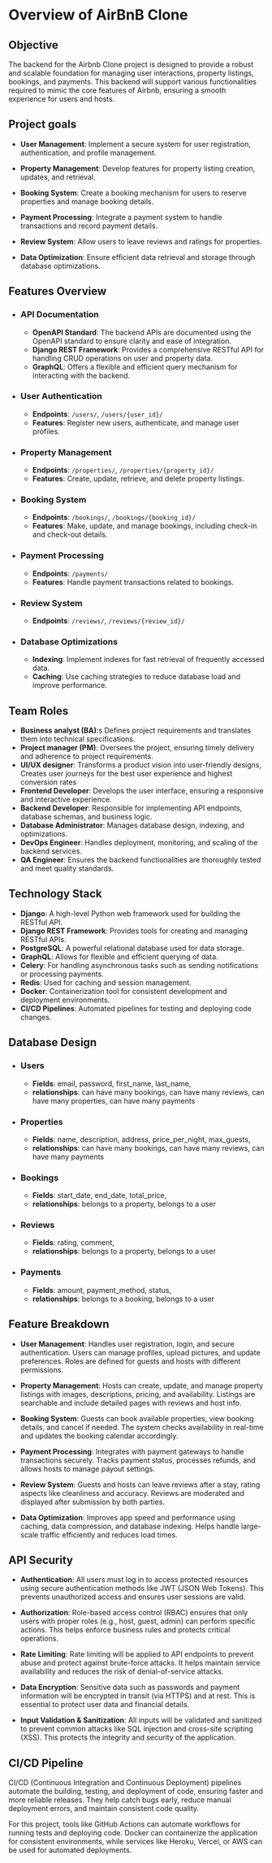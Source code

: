 # Overview of AirBnB Clone
## Objective
   The backend for the Airbnb Clone project is designed to provide a robust and scalable foundation for managing user interactions, property listings, bookings, and payments. This backend will support various functionalities required to mimic the core features of Airbnb, ensuring a smooth experience for users and hosts.
## Project goals
   - **User Management**: Implement a secure system for user registration, authentication, and profile management.

   - **Property Management**: Develop features for property listing creation, updates, and retrieval.

   - **Booking System**: Create a booking mechanism for users to reserve properties and manage booking details.

   - **Payment Processing**: Integrate a payment system to handle transactions and record payment details.

   - **Review System**: Allow users to leave reviews and ratings for properties.

   - **Data Optimization**: Ensure efficient data retrieval and storage through database optimizations.


## Features Overview
- ### API Documentation
    - **OpenAPI Standard**: The backend APIs are documented using the OpenAPI standard to ensure clarity and ease of integration.
    - **Django REST Framework**: Provides a comprehensive RESTful API for handling CRUD operations on user and property data.
    - **GraphQL**: Offers a flexible and efficient query mechanism for interacting with the backend.
- ### User Authentication
    - **Endpoints**: `/users/`, `/users/{user_id}/`
    - **Features**: Register new users, authenticate, and manage user profiles.

- ### Property Management
    - **Endpoints**: `/properties/`, `/properties/{property_id}/`
    - **Features**: Create, update, retrieve, and delete property listings.

- ### Booking System
    - **Endpoints**: `/bookings/`, `/bookings/{booking_id}/`
    - **Features**: Make, update, and manage bookings, including check-in and check-out details.

- ### Payment Processing
    - **Endpoints**: `/payments/`
    - **Features**: Handle payment transactions related to bookings.

- ### Review System
    - **Endpoints**: `/reviews/`, `/reviews/{review_id}/`

- ### Database Optimizations
    - **Indexing**: Implement indexes for fast retrieval of frequently accessed data.
    - **Caching**: Use caching strategies to reduce database load and improve performance.

## Team Roles

- **Business analyst (BA)**:s Defines project requirements and translates them into technical specifications.
- **Project manager (PM)**: Oversees the project, ensuring timely delivery and adherence to project requirements.
- **UI/UX designer**: Transforms a product vision into user-friendly designs, Creates user journeys for the best user experience and highest conversion rates
- **Frontend Developer**: Develops the user interface, ensuring a responsive and interactive experience.
- **Backend Developer**: Responsible for implementing API endpoints, database schemas, and business logic.
- **Database Administrator**: Manages database design, indexing, and optimizations.
- **DevOps Engineer**: Handles deployment, monitoring, and scaling of the backend services.
- **QA Engineer**: Ensures the backend functionalities are thoroughly tested and meet quality standards.

## Technology Stack
- **Django**: A high-level Python web framework used for building the RESTful API.
- **Django REST Framework**: Provides tools for creating and managing RESTful APIs.
- **PostgreSQL**: A powerful relational database used for data storage.
- **GraphQL**: Allows for flexible and efficient querying of data.
- **Celery**: For handling asynchronous tasks such as sending notifications or processing payments.
- **Redis**: Used for caching and session management.
- **Docker**: Containerization tool for consistent development and deployment environments.
- **CI/CD Pipelines**: Automated pipelines for testing and deploying code changes.

## Database Design
- ### Users
    - **Fields**: email, password, first_name, last_name, 
    - **relationships**: can have many bookings, can have many reviews, can have many properties, can have many payments
- ### Properties
    - **Fields**: name, description, address, price_per_night, max_guests, 
    - **relationships**: can have many bookings, can have many reviews, can have many payments
- ### Bookings
    - **Fields**: start_date, end_date, total_price, 
    - **relationships**: belongs to a property, belongs to a user
- ### Reviews
    - **Fields**: rating, comment,
    - **relationships**: belongs to a property, belongs to a user

- ### Payments
    - **Fields**: amount, payment_method, status,
    - **relationships**: belongs to a booking, belongs to a user

## Feature Breakdown

- **User Management**: Handles user registration, login, and secure authentication. Users can manage profiles, upload pictures, and update preferences. Roles are defined for guests and hosts with different permissions.

- **Property Management**: Hosts can create, update, and manage property listings with images, descriptions, pricing, and availability. Listings are searchable and include detailed pages with reviews and host info.

- **Booking System**: Guests can book available properties, view booking details, and cancel if needed. The system checks availability in real-time and updates the booking calendar accordingly.

- **Payment Processing**: Integrates with payment gateways to handle transactions securely. Tracks payment status, processes refunds, and allows hosts to manage payout settings.

- **Review System**: Guests and hosts can leave reviews after a stay, rating aspects like cleanliness and accuracy. Reviews are moderated and displayed after submission by both parties.

- **Data Optimization**: Improves app speed and performance using caching, data compression, and database indexing. Helps handle large-scale traffic efficiently and reduces load times.

## API Security


- **Authentication**: All users must log in to access protected resources using secure authentication methods like JWT (JSON Web Tokens). This prevents unauthorized access and ensures user sessions are valid.

- **Authorization**: Role-based access control (RBAC) ensures that only users with proper roles (e.g., host, guest, admin) can perform specific actions. This helps enforce business rules and protects critical operations.

- **Rate Limiting**: Rate limiting will be applied to API endpoints to prevent abuse and protect against brute-force attacks. It helps maintain service availability and reduces the risk of denial-of-service attacks.

- **Data Encryption**: Sensitive data such as passwords and payment information will be encrypted in transit (via HTTPS) and at rest. This is essential to protect user data and financial details.

- **Input Validation & Sanitization**: All inputs will be validated and sanitized to prevent common attacks like SQL injection and cross-site scripting (XSS). This protects the integrity and security of the application.

## CI/CD Pipeline
CI/CD (Continuous Integration and Continuous Deployment) pipelines automate the building, testing, and deployment of code, ensuring faster and more reliable releases. They help catch bugs early, reduce manual deployment errors, and maintain consistent code quality.

For this project, tools like GitHub Actions can automate workflows for running tests and deploying code. Docker can containerize the application for consistent environments, while services like Heroku, Vercel, or AWS can be used for automated deployments.